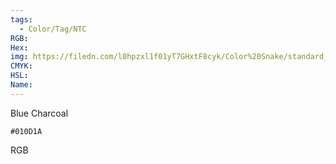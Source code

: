 ```yaml
---
tags:
  - Color/Tag/NTC
RGB:
Hex:
img: https://filedn.com/l0hpzxl1f01yT7GHxtF8cyk/Color%20Snake/standard_csv_to_svg/010D1A.svg
CMYK:
HSL:
Name:
---
```

Blue Charcoal
```palette
#010D1A
```
RGB
